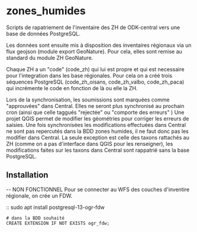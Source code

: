 # zones_humides

Scripts de rapatriement de l'inventaire des ZH de ODK-central vers une base de données PostgreSQL.

Les données sont ensuite mis à disposition des inventaires régionaux via un flux geojson (module export GeoNature). Pour cela, elles sont remise au standard du module ZH GeoNature.

Chaque ZH a un "code" (code_zh) qui lui est propre et qui est necessaire pour l'integration dans les base régionales. Pour cela on a créé trois séquences PostgreSQL (code_zh_oisans, code_zh_valbo, code_zh_paca) qui incrémente le code en fonction de là ou elle la ZH.

Lors de la synchronisation, les soumissions sont marquées comme "approuvées" dans Central. Elles ne seront plus synchronisé au prochain cron (ainsi que celle taggués "rejectée" ou "comporte des erreurs" )
Une projet QGIS permet de modifier les géométries pour corriger les erreurs de saisies. Une fois synchronisées les modifications effectuées dans Central ne sont pas repercutés dans la BDD zones humides, il ne faut donc pas les modifier dans Central. La seule exception est celle des taxons rattachés au ZH (comme on a pas d'interface dans QGIS pour les renseigner), les modifications faites sur les taxons dans Central sont rappatrié sans la base PostgreSQL.


## Installation 
-- NON FONCTIONNEL 
Pour se connecter au WFS des couches d'inventire régionale, on crée un FDW.

::
    sudo apt install postgresql-13-ogr-fdw

    # dans la BDD souhaité 
    CREATE EXTENSION IF NOT EXISTS ogr_fdw;